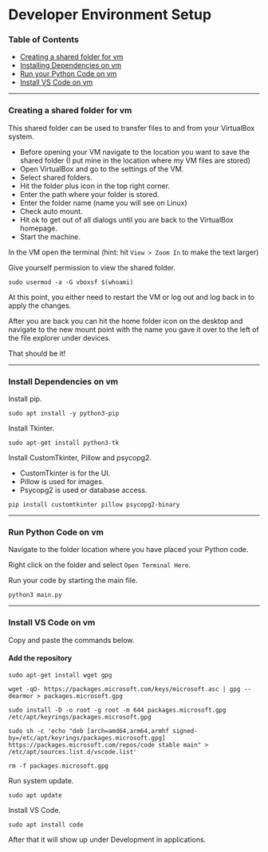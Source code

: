 # Developer Environment Setup

### Table of Contents
- [Creating a shared folder for vm](https://github.com/andrewamidei/photon-team-io/blob/main/dev-environment-setup.md#creating-a-shared-folder-for-vm)
- [Installing Dependencies on vm](https://github.com/andrewamidei/photon-team-io/blob/main/dev-environment-setup.md#install-Dependencies-on-vm)
- [Run your Python Code on vm](https://github.com/andrewamidei/photon-team-io/blob/main/dev-environment-setup.md#run-python-code-on-vm)
- [Install VS Code on vm](https://github.com/andrewamidei/photon-team-io/blob/main/dev-environment-setup.md#install-vs-code-on-vm)

---

### Creating a shared folder for vm
This shared folder can be used to transfer files to and from your VirtualBox system.

- Before opening your VM navigate to the location you want to save the shared folder (I put mine in the location where my VM files are stored) 
- Open VirtualBox and go to the settings of the VM.
- Select shared folders.
- Hit the folder plus icon in the top right corner.
- Enter the path where your folder is stored.
- Enter the folder name (name you will see on Linux)
- Check auto mount.
- Hit ok to get out of all dialogs until you are back to the VirtualBox homepage.
- Start the machine.

In the VM open the terminal (hint: hit `View > Zoom In` to make the text larger)

Give yourself permission to view the shared folder.
```
sudo usermod -a -G vboxsf $(whoami)
```

At this point, you either need to restart the VM or log out and log back in to apply the changes.

After you are back you can hit the home folder icon on the desktop and navigate to the new mount point with the name you gave it over to the left of the file explorer under devices.

That should be it!

---

### Install Dependencies on vm

Install pip.
```
sudo apt install -y python3-pip
```

Install Tkinter.
```
sudo apt-get install python3-tk
```

Install CustomTkinter, Pillow and psycopg2.
- CustomTkinter is for the UI.
- Pillow is used for images.
- Psycopg2 is used or database access.
```
pip install customtkinter pillow psycopg2-binary
```

---

### Run Python Code on vm

Navigate to the folder location where you have placed your Python code. 

Right click on the folder and select `Open Terminal Here`.

Run your code by starting the main file.
```
python3 main.py
```

---

### Install VS Code on vm

Copy and paste the commands below.

#### Add the repository 

```
sudo apt-get install wget gpg
```

```
wget -qO- https://packages.microsoft.com/keys/microsoft.asc | gpg --dearmor > packages.microsoft.gpg
```

```
sudo install -D -o root -g root -m 644 packages.microsoft.gpg /etc/apt/keyrings/packages.microsoft.gpg
```

```
sudo sh -c 'echo "deb [arch=amd64,arm64,armhf signed-by=/etc/apt/keyrings/packages.microsoft.gpg] https://packages.microsoft.com/repos/code stable main" > /etc/apt/sources.list.d/vscode.list'
```

```
rm -f packages.microsoft.gpg
```

Run system update.
```
sudo apt update
```

Install VS Code.
```
sudo apt install code
```

After that it will show up under Development in applications.

